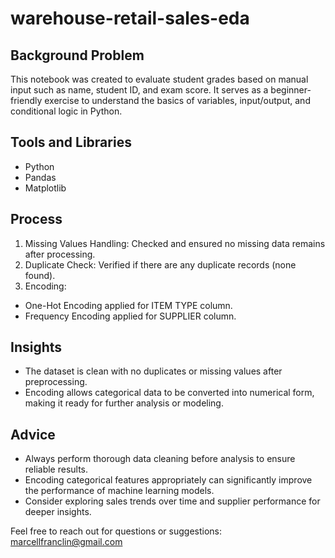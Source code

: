 # warehouse-retail-sales-eda

## Background Problem
This notebook was created to evaluate student grades based on manual input such as name, student ID, and exam score. It serves as a beginner-friendly exercise to understand the basics of variables, input/output, and conditional logic in Python.

## Tools and Libraries
- Python
- Pandas
- Matplotlib

## Process
1. Missing Values Handling: Checked and ensured no missing data remains after processing.
2. Duplicate Check: Verified if there are any duplicate records (none found).
3. Encoding:
- One-Hot Encoding applied for ITEM TYPE column.
- Frequency Encoding applied for SUPPLIER column.

## Insights
- The dataset is clean with no duplicates or missing values after preprocessing.
- Encoding allows categorical data to be converted into numerical form, making it ready for further analysis or modeling.

## Advice
- Always perform thorough data cleaning before analysis to ensure reliable results.
- Encoding categorical features appropriately can significantly improve the performance of machine learning models.
- Consider exploring sales trends over time and supplier performance for deeper insights.

Feel free to reach out for questions or suggestions:
marcellfranclin@gmail.com
